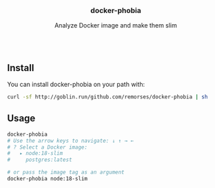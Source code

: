 <div align='center'>
    <br/>
    <br/>
    <h3>docker-phobia</h3>
    <p>Analyze Docker image and make them slim</p>
    <br/>
    <br/>
</div>

## Install

You can install docker-phobia on your path with:

```bash
curl -sf http://goblin.run/github.com/remorses/docker-phobia | sh
```

## Usage

```bash
docker-phobia
# Use the arrow keys to navigate: ↓ ↑ → ←
# ? Select a Docker image:
#   ▸ node:18-slim
#     postgres:latest

# or pass the image tag as an argument
docker-phobia node:18-slim
```
